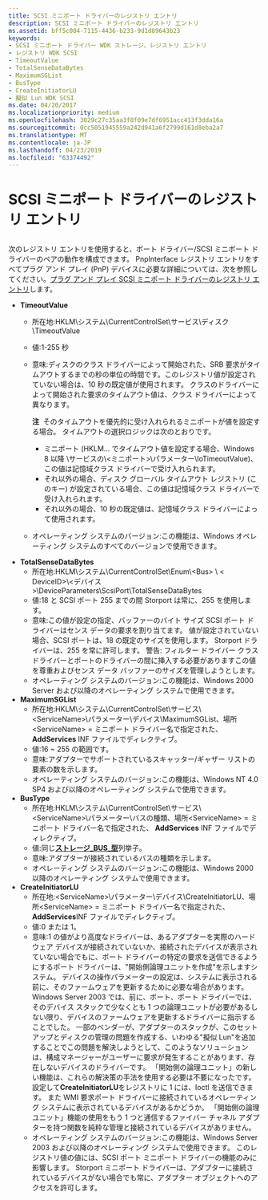 ```yaml
---
title: SCSI ミニポート ドライバーのレジストリ エントリ
description: SCSI ミニポート ドライバーのレジストリ エントリ
ms.assetid: bff5c004-7115-4436-b233-9d1d89643b23
keywords:
- SCSI ミニポート ドライバー WDK ストレージ、レジストリ エントリ
- レジストリ WDK SCSI
- TimeoutValue
- TotalSenseDataBytes
- MaximumSGList
- BusType
- CreateInitiatorLU
- 擬似 Lun WDK SCSI
ms.date: 04/20/2017
ms.localizationpriority: medium
ms.openlocfilehash: 3029c27c35aa3f8f09e7df6951acc413f3dda16a
ms.sourcegitcommit: 0cc5051945559a242d941a6f2799d161d8eba2a7
ms.translationtype: MT
ms.contentlocale: ja-JP
ms.lasthandoff: 04/23/2019
ms.locfileid: "63374492"
---
```

# <a name="registry-entries-for-scsi-miniport-drivers"></a>SCSI ミニポート ドライバーのレジストリ エントリ


## <span id="ddk_registry_entries_for_scsi_miniport_drivers_kg"></span><span id="DDK_REGISTRY_ENTRIES_FOR_SCSI_MINIPORT_DRIVERS_KG"></span>


次のレジストリ エントリを使用すると、ポート ドライバー/SCSI ミニポート ドライバーのペアの動作を構成できます。 PnpInterface レジストリ エントリをすべてプラグ アンド プレイ (PnP) デバイスに必要な詳細については、次を参照してください。[プラグ アンド プレイ SCSI ミニポート ドライバーのレジストリ エントリ](registry-entries-for-plug-and-play-scsi-miniport-drivers.md)します。

-   **TimeoutValue**
    -   所在地:HKLM\\システム\\CurrentControlSet\\サービス\\ディスク\\TimeoutValue
    -   値:1-255 秒
    -   意味:ディスクのクラス ドライバーによって開始された、SRB 要求がタイムアウトするまでの秒の単位の時間です。このレジストリ値が設定されていない場合は、10 秒の既定値が使用されます。 クラスのドライバーによって開始された要求のタイムアウト値は、クラス ドライバーによって異なります。

        **注**  そのタイムアウトを優先的に受け入れられるミニポートが値を設定する場合。 タイムアウトの選択ロジックは次のとおりです。
        -   ミニポート (HKLM... でタイムアウト値を設定する場合、Windows 8 以降 \\サービスの\\&lt;ミニポート&gt;\\パラメーター\\IoTimeoutValue)、この値は記憶域クラス ドライバーで受け入れられます。
        -   それ以外の場合、ディスク グローバル タイムアウト レジストリ (このキー) が設定されている場合、この値は記憶域クラス ドライバーで受け入れられます。
        -   それ以外の場合、10 秒の既定値は、記憶域クラス ドライバーによって使用されます。

         

    -   オペレーティング システムのバージョン:この機能は、Windows オペレーティング システムのすべてのバージョンで使用できます。

<!-- -->

-   **TotalSenseDataBytes**
    -   所在地:HKLM\\システム\\CurrentControlSet\\Enum\\&lt;Bus&gt; \\ &lt; DeviceID&gt;\\&lt;デバイス&gt;\\DeviceParameters\\ScsiPort\\TotalSenseDataBytes
    -   値:18 と SCSI ポート 255 までの間 Storport は常に、255 を使用します。
    -   意味:この値が設定の指定、バッファーのバイト サイズ SCSI ポート ドライバーはセンス データの要求を割り当てます。 値が設定されていない場合、SCSI ポートは、18 の既定のサイズを使用します。 Storport ドライバーは、255 を常に許可します。 警告: フィルター ドライバー クラス ドライバーとポートのドライバーの間に挿入する必要がありますこの値を尊重およびセンス データ バッファーのサイズを管理しようとします。
    -   オペレーティング システムのバージョン:この機能は、Windows 2000 Server および以降のオペレーティング システムで使用できます。
-   **MaximumSGList**
    -   所在地:HKLM\\システム\\CurrentControlSet\\サービス\\&lt;ServiceName&gt;\\パラメーター\\デバイス\\MaximumSGList、場所&lt;ServiceName&gt; = ミニポート ドライバー名で指定された、 **AddServices** INF ファイルでディレクティブ。
    -   値:16 ~ 255 の範囲です。
    -   意味:アダプターでサポートされているスキャッター/ギャザー リストの要素の数を示します。
    -   オペレーティング システムのバージョン:この機能は、Windows NT 4.0 SP4 および以降のオペレーティング システムで使用できます。
-   **BusType**
    -   所在地:HKLM\\システム\\CurrentControlSet\\サービス\\&lt;ServiceName&gt;\\パラメーター\\バスの種類、場所&lt;ServiceName&gt; = ミニポート ドライバー名で指定された、 **AddServices** INF ファイルでディレクティブ。
    -   値:同じ[**ストレージ\_BUS\_型**](https://msdn.microsoft.com/library/windows/hardware/ff566356)列挙子。
    -   意味:アダプターが接続されているバスの種類を示します。
    -   オペレーティング システムのバージョン:この機能は、Windows 2000 以降のオペレーティング システムで使用できます。
-   **CreateInitiatorLU**
    -   所在地:&lt;ServiceName&gt;\\パラメーター\\デバイス\\CreateInitiatorLU、場所&lt;ServiceName&gt; = ミニポート ドライバー名で指定された、 **AddServices**INF ファイルでディレクティブ。
    -   値:0 または 1。
    -   意味:1 の値がより高度なドライバーは、あるアダプターを実際のハードウェア デバイスが接続されていないか、接続されたデバイスが表示されていない場合でもに、ポート ドライバーの特定の要求を送信できるようにするポート ドライバーは、"開始側論理ユニットを作成"を示しますシステム。 デバイスの操作パラメーターの設定は、システムに表示される前に、そのファームウェアを更新するために必要な場合があります。 Windows Server 2003 では、前に、ポート、ポート ドライバーでは、そのデバイス スタックで少なくとも 1 つの論理ユニットが必要があるしない限り、デバイスのファームウェアを更新するドライバーに指示することでした。 一部のベンダーが、アダプターのスタックが、このセットアップとディスクの管理の問題を作成する、いわゆる"擬似 Lun"を追加することでこの問題を解決しようとして、このようなソリューションは、構成マネージャーがユーザーに要求が発生することがあります、存在しないデバイスのドライバーです。 「開始側の論理ユニット」の新しい機能は、これらの解決策の手法を使用する必要は不要になったです。 設定して**CreateInitiatorLU**をレジストリに 1 には、Ioctl を送信できます。 また WMI 要求ポート ドライバーに接続されているオペレーティング システムに表示されているデバイスがあるかどうか。 「開始側の論理ユニット」機能の使用をもう 1 つと通信するファイバー チャネル アダプターを持つ関数を純粋な管理と接続されているデバイスがありません。
    -   オペレーティング システムのバージョン:この機能は、Windows Server 2003 および以降のオペレーティング システムで使用できます。 このレジストリ値の値には、SCSI ポート ミニポート ドライバーの機能のみに影響します。 Storport ミニポート ドライバーは、アダプターに接続されているデバイスがない場合でも常に、アダプター オブジェクトへのアクセスを許可します。

 

 




